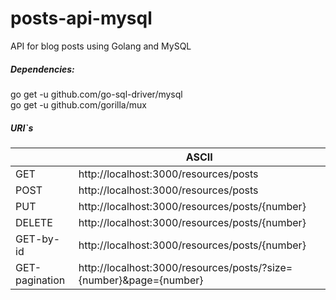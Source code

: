 # posts-api-mysql
API for blog posts using Golang and MySQL

##### Dependencies:
go get -u github.com/go-sql-driver/mysql <br />
go get -u github.com/gorilla/mux <br />

##### URI`s
|                |ASCII                         |
|----------------|-------------------------------|
|GET|http://localhost:3000/resources/posts|
|POST|http://localhost:3000/resources/posts            |
|PUT|http://localhost:3000/resources/posts/{number}|
|DELETE|http://localhost:3000/resources/posts/{number}|
|GET-by-id|http://localhost:3000/resources/posts/{number}|
|GET-pagination|http://localhost:3000/resources/posts/?size={number}&page={number}|

